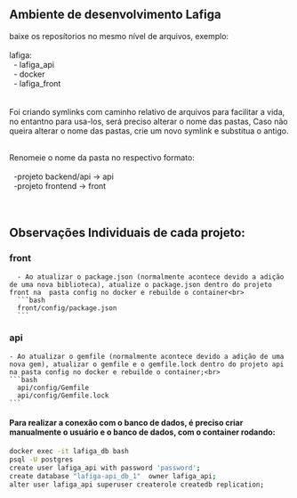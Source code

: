 ## Ambiente de desenvolvimento Lafiga


baixe os reposítorios no mesmo nível de arquivos, exemplo:
<br>
<br>
lafiga:<br>
&nbsp;    - lafiga_api<br>
&nbsp;    - docker<br>
&nbsp;    - lafiga_front<br>
<br><br>
Foi criando symlinks com caminho relativo de arquivos para facilitar a vida, no entantno para usa-los, será preciso alterar o nome das pastas,
Caso não queira alterar o nome das pastas, crie um novo symlink e substitua o antigo.
<br><br>

Renomeie o nome da pasta no respectivo formato:<br><br>
 &nbsp;    -projeto backend/api -> api<br>
 &nbsp;    -projeto frontend -> front<br>
<br><br>
## Observações Individuais de cada projeto:<br>
### front
      - Ao atualizar o package.json (normalmente acontece devido a adição de uma nova biblioteca), atualize o package.json dentro do projeto front na  pasta config no docker e rebuilde o container<br>
      ```bash
      front/config/package.json
      ```
### api
    - Ao atualizar o gemfile (normalmente acontece devido a adição de uma nova gem), atualizar o gemfile e o gemfile.lock dentro do projeto api na pasta config no docker e rebuilde o container;<br>
    ```bash
      api/config/Gemfile
      api/config/Gemfile.lock
    ```
#### Para realizar a conexão com o banco de dados, é preciso criar manualmente o usuário e o banco de dados, com o container rodando: 
```bash
docker exec -it lafiga_db bash
psql -U postgres
create user lafiga_api with password 'password';
create database "lafiga-api_db_1"  owner lafiga_api;
alter user lafiga_api superuser createrole createdb replication;
```
